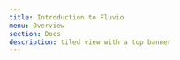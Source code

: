 ```yaml
---
title: Introduction to Fluvio
menu: Overview
section: Docs
description: tiled view with a top banner
---
```

